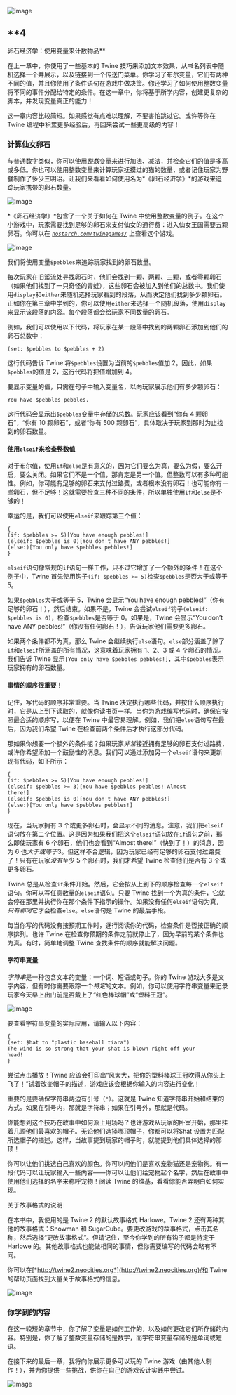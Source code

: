 ![image](img/f085-01.jpg)

## **4

卵石经济学：使用变量来计数物品**

在上一章中，你使用了一些基本的 Twine 技巧来添加文本效果，从书名列表中随机选择一个并展示，以及链接到一个传送门菜单。你学习了布尔变量，它们有两种不同的值，并且你使用了条件语句在游戏中做决策。你还学习了如何使用整数变量将不同的事件分配给特定的条件。在这一章中，你将基于所学内容，创建更复杂的脚本，并发现变量真正的能力！

这一章内容比较简短。如果感觉有点难以理解，不要害怕跳过它。或许等你在 Twine 编程中积累更多经验后，再回来尝试一些更高级的内容！

### 计算仙女卵石

与普通数字类似，你可以使用*整数*变量来进行加法、减法，并检查它们的值是多高或多低。你也可以使用整数变量来计算玩家抚摸过的猫的数量，或者记住玩家为野餐制作了多少三明治。让我们来看看如何使用名为*《卵石经济学》*的游戏来追踪玩家携带的卵石数量。

![image](img/f086-01.jpg)

*《卵石经济学》*包含了一个关于如何在 Twine 中使用整数变量的例子。在这个小游戏中，玩家需要找到足够的卵石来支付仙女的通行费：进入仙女王国需要五颗卵石。你可以在 *[`nostarch.com/twinegames/`](https://nostarch.com/twinegames/)* 上查看这个游戏。

![image](img/f087-01.jpg)

我们将使用变量`$pebbles`来追踪玩家找到的卵石数量。

每次玩家在旧溪流处寻找卵石时，他们会找到一颗、两颗、三颗，或者零颗卵石（如果他们找到了一只奇怪的青蛙），这些卵石会被加入到他们的总数中。我们使用`display`和`either`来随机选择玩家看到的段落，从而决定他们找到多少颗卵石。正如你在第三章中学到的，你可以使用`either`来选择一个随机段落，使用`display`来显示该段落的内容。每个段落都会给玩家不同数量的卵石。

例如，我们可以使用以下代码，将玩家在某一段落中找到的两颗卵石添加到他们的卵石总数中：

```
(set: $pebbles to $pebbles + 2)
```

这行代码告诉 Twine 将`$pebbles`设置为当前的`$pebbles`值加 2。因此，如果`$pebbles`的值是 2，这行代码将把值增加到 4。

要显示变量的值，只需在句子中输入变量名，以向玩家展示他们有多少颗卵石：

```
You have $pebbles pebbles.
```

这行代码会显示出`$pebbles`变量中存储的总数。玩家应该看到“你有 4 颗卵石”，“你有 10 颗卵石”，或者“你有 500 颗卵石”，具体取决于玩家到那时为止找到的卵石数量。

#### 使用`elseif`来检查整数值

对于布尔值，使用`if`和`else`是有意义的，因为它们要么为真，要么为假，要么开启，要么关闭。如果它们不是一个值，那肯定是另一个值。但整数可以有多种可能性。例如，你可能有足够的卵石来支付过路费，或者根本没有卵石！也可能你有*一些*卵石，但不足够！这就需要检查三种不同的条件，所以单独使用`if`和`else`是不够的！

幸运的是，我们可以使用`elseif`来跟踪第三个值：

```
{
(if: $pebbles >= 5)[You have enough pebbles!]
(elseif: $pebbles is 0)[You don't have ANY pebbles!]
(else:)[You only have $pebbles pebbles!]
}
```

`elseif`语句像常规的`if`语句一样工作，只不过它增加了一个额外的条件！在这个例子中，Twine 首先使用钩子`(if: $pebbles >= 5)`检查`$pebbles`是否大于或等于 5。

如果`$pebbles`大于或等于 5，Twine 会显示“You have enough pebbles!”（你有足够的卵石！），然后结束。如果不是，Twine 会尝试`elseif`钩子`(elseif: $pebbles is 0)`，检查`$pebbles`是否等于 0。如果是，Twine 会显示“You don’t have ANY pebbles!”（你没有任何卵石！），告诉玩家他们需要更多卵石。

如果两个条件都不为真，那么 Twine 会继续执行`else`语句。`else`部分涵盖了除了`if`和`elseif`所涵盖的所有情况，这意味着玩家拥有 1、2、3 或 4 个卵石的情况。我们告诉 Twine 显示`[You only have $pebbles pebbles!]`，其中`$pebbles`表示玩家拥有的卵石数量。

#### 事情的顺序很重要！

记住，写代码的顺序非常重要。当 Twine 决定执行哪些代码，并按什么顺序执行时，它是从上到下读取的，就像你读书页一样。当你为游戏编写代码时，确保它按照最合适的顺序写，以便在 Twine 中最容易理解。例如，我们把`else`语句写在最后，因为我们希望 Twine 在检查前两个条件后才执行这部分代码。

那如果你想要一个额外的条件呢？如果玩家*非常*接近拥有足够的卵石支付过路费，或许你希望添加一个鼓励性的消息。我们可以通过添加另一个`elseif`语句来更新现有代码，如下所示：

```
{
(if: $pebbles >= 5)[You have enough pebbles!]
(elseif: $pebbles >= 3)[You have $pebbles pebbles! Almost
there!]
(elseif: $pebbles is 0)[You don't have ANY pebbles!]
(else:)[You only have $pebbles pebbles!]
}
```

现在，当玩家拥有 3 个或更多卵石时，会显示不同的消息。注意，我们把`elseif`语句放在第二个位置。这是因为如果我们把这个`elseif`语句放在`if`语句之前，那么即使玩家有 6 个卵石，他们也会看到“Almost there!”（快到了！）的消息，因为 6 也*大于或等于*3。但这样不合逻辑，因为玩家已经有足够的卵石支付过路费了！只有在玩家*没有*至少 5 个卵石时，我们才希望 Twine 检查他们是否有 3 个或更多卵石。

Twine 总是从检查`if`条件开始。然后，它会按从上到下的顺序检查每一个`elseif`语句。你可以写任意数量的`elseif`语句。只要 Twine 找到一个为真的条件，它就会停在那里并执行你在那个条件下指示的操作。如果没有任何`elseif`语句为真，*只有那时*它才会检查`else`。`else`语句是 Twine 的最后手段。

每当你写的代码没有按预期工作时，逐行阅读你的代码，检查条件是否按正确的顺序排列。也许 Twine 在检查你预期的条件之前就停止了，因为早前的某个条件也为真。有时，简单地调整 Twine 查找条件的顺序就能解决问题。

#### 字符串变量

*字符串*是一种包含文本的变量：一个词、短语或句子。你的 Twine 游戏大多是文字内容，但有时你需要跟踪一个*特定*的文本。例如，你可以使用字符串变量来记录玩家今天早上出门前是否戴上了“红色棒球帽”或“塑料王冠”。

![image](img/f090-01.jpg)

要查看字符串变量的实际应用，请输入以下内容：

```
{
(set: $hat to "plastic baseball tiara")
The wind is so strong that your $hat is blown right off your
head!
}
```

尝试点击播放！Twine 应该会打印出“风太大，把你的塑料棒球王冠吹得从你头上飞了！”试着改变帽子的描述，游戏应该会根据你输入的内容进行变化！

重要的是要确保字符串两边有引号（`"`）。这就是 Twine 知道字符串开始和结束的方式。如果在引号内，那就是字符串；如果在引号外，那就是代码。

你能想到这个技巧在故事中如何派上用场吗？也许游戏从玩家的卧室开始，那里挂着几顶他们最喜欢的帽子。无论他们选择哪顶帽子，你都可以将$hat 设置为匹配所选帽子的描述。这样，当故事提到玩家的帽子时，就能提到他们具体选择的那顶！

你可以让他们挑选自己喜欢的颜色。你可以问他们是喜欢宠物猫还是宠物狗。有一段代码可以让玩家输入一些内容——你可以让他们给宠物起个名字，然后在故事中使用他们选择的名字来称呼宠物！阅读 Twine 的维基，看看你能否弄明白如何实现。

关于故事格式的说明

在本书中，我使用的是 Twine 2 的默认故事格式 Harlowe。Twine 2 还有两种其他的故事格式：Snowman 和 SugarCube。要更改游戏的故事格式，点击其名称，然后选择“更改故事格式”。但请记住，至今你学到的所有钩子都是特定于 Harlowe 的。其他故事格式也能做相同的事情，但你需要编写的代码会略有不同。

你可以在[*http://twine2.neocities.org*](http://twine2.neocities.org)/和 Twine 的帮助页面找到大量关于故事格式的信息。

![image](img/f091-01.jpg)

### 你学到的内容

在这一较短的章节中，你了解了变量是如何工作的，以及如何更改它们所存储的内容。特别是，你了解了整数变量存储的是数字，而字符串变量存储的是单词或短语。

在接下来的最后一章，我将向你展示更多可以玩的 Twine 游戏（由其他人制作！），并为你提供一些挑战，供你在自己的游戏设计实践中尝试。

![image](img/f092-01.jpg)
